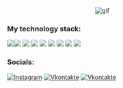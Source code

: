 

ㅤㅤㅤㅤㅤㅤㅤㅤㅤㅤㅤㅤㅤㅤㅤㅤ![gif](https://media.giphy.com/media/v1.Y2lkPTc5MGI3NjExcDBjbGhuZHY2dG13Zjg0cjl4eWVpeHRpbWVpejlmeHM0OHI4enc1byZlcD12MV9pbnRlcm5hbF9naWZfYnlfaWQmY3Q9Zw/YhqOIqAxz5qQo/giphy.gif)

### My technology stack:
<img src="https://img.shields.io/badge/Python-aqua ?style=for-the-badge&logo=python&logoColor=black"/><img src="https://img.shields.io/badge/HTML-black ?style=for-the-badge&logo=htmx&logoColor=white"/>
<img src="https://img.shields.io/badge/css-violet ?style=for-the-badge&logo=unocss&logoColor=black"/>
<img src="https://img.shields.io/badge/flask-black ?style=for-the-badge&logo=flask&logoColor=white"/>
<img src="https://img.shields.io/badge/C++-aqua ?style=for-the-badge&logo=cplusplus&logoColor=white"/>
<img src="https://img.shields.io/badge/Keras-violet ?style=for-the-badge&logo=keras&logoColor=white"/>
<img src="https://img.shields.io/badge/tensorflow-palegreen ?style=for-the-badge&logo=tensorflow&logoColor=violet"/>
<img src="https://img.shields.io/badge/pytorch-aqua ?style=for-the-badge&logo=pytorch&logoColor=black"/>
<img src="https://img.shields.io/badge/django-violet ?style=for-the-badge&logo=django&logoColor=white"/>




### Socials:
[![Instagram](https://img.shields.io/badge/-Instagram-090909?style=for-the-badge&logo=instagram&logoColor=B4068E)](https://www.instagram.com/wudbuw)
[![Vkontakte](https://img.shields.io/badge/-Vkontakte-090909?style=for-the-badge&logo=Vk&logoColor=4F7DB3)](https://vk.com/id830325246)
[![Vkontakte](https://img.shields.io/badge/-Telegram-090909?style=for-the-badge&logo=telegram&logoColor=4F7DB3)](https://t.me/wudbuw)



